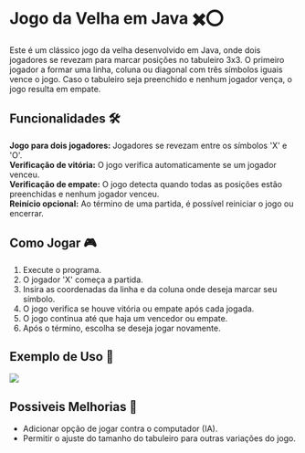<h1>Jogo da Velha em Java ✖️⭕</h1>

Este é um clássico jogo da velha desenvolvido em Java, onde dois jogadores se revezam para marcar posições no tabuleiro
3x3. O primeiro jogador a formar uma linha, coluna ou diagonal com três símbolos iguais vence o jogo. Caso o tabuleiro
seja preenchido e nenhum jogador vença, o jogo resulta em empate.

<h2>Funcionalidades 🛠️</h2>

<b>Jogo para dois jogadores:</b> Jogadores se revezam entre os símbolos 'X' e 'O'. <br>
<b>Verificação de vitória:</b> O jogo verifica automaticamente se um jogador venceu. <br>
<b>Verificação de empate:</b> O jogo detecta quando todas as posições estão preenchidas e nenhum jogador venceu. <br>
<b>Reinício opcional:</b> Ao término de uma partida, é possível reiniciar o jogo ou encerrar. <br>

<h2>Como Jogar 🎮</h2>

<ol>
    <li>Execute o programa.</li>
    <li>O jogador 'X' começa a partida.</li>
    <li>Insira as coordenadas da linha e da coluna onde deseja marcar seu símbolo.</li>
    <li>O jogo verifica se houve vitória ou empate após cada jogada.</li>
    <li>O jogo continua até que haja um vencedor ou empate.</li>
    <li>Após o término, escolha se deseja jogar novamente.</li>
</ol>

<h2>Exemplo de Uso 📜</h2>

<img src="https://i.imgur.com/UkQe4RT.png">

<h2>Possiveis Melhorias 🔧</h2>

<ul>
    <li>Adicionar opção de jogar contra o computador (IA).</li>
    <li>Permitir o ajuste do tamanho do tabuleiro para outras variações do jogo.</li>
</ul>
